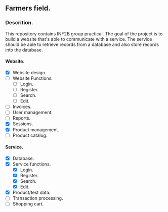 ## Farmers field.

### Descrition.

This repository contains INF2B group practical. The goal of the project is to build a website that's able to communicate with a service. The service should be able to retrieve records from a database and also store records into the database.

#### Website.

- [x] Website design.
- [ ] Website Functions.
  - [ ] Login.
  - [ ] Register.
  - [ ] Search.
  - [ ] Edit.
- [ ] Invoices.
- [ ] User management.
- [ ] Reports.
- [x] Sessions.
- [x] Product management.
- [ ] Product catalog.

#### Service.

- [x] Database.
- [x] Service functions.
  - [x] Login.
  - [x] Register.
  - [x] Search.
  - [x] Edit.
- [x] Product/test data.
- [ ] Transaction processing.
- [ ] Shopping cart.
